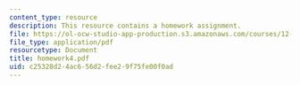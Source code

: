 ```yaml
---
content_type: resource
description: This resource contains a homework assignment.
file: https://ol-ocw-studio-app-production.s3.amazonaws.com/courses/12-820-turbulence-in-the-ocean-and-atmosphere-spring-2006/c25328d24ac656d2fee29f75fe00f0ad_homework4.pdf
file_type: application/pdf
resourcetype: Document
title: homework4.pdf
uid: c25328d2-4ac6-56d2-fee2-9f75fe00f0ad
---
```

